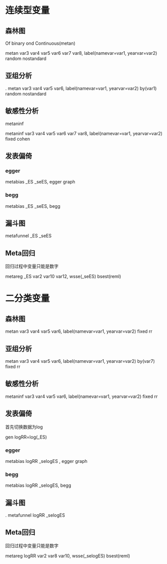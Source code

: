 

# 连续型变量

## 森林图

Of binary ond Continuous(metan)

metan var3 var4 var5 var6 var7 var8, label(namevar=var1, yearvar=var2) random nostandard

## 亚组分析

. metan var3 var4 var5 var6, label(namevar=var1, yearvar=var2) by(var1) random nostandard

## 敏感性分析

metaninf

metaninf var3 var4 var5 var6 var7 var8, label(namevar=var1, yearvar=var2) fixed cohen

## 发表偏倚

### egger

 metabias _ES _seES, egger graph

### begg

metabias _ES _seES, begg

## 漏斗图

metafunnel _ES _seES

## Meta回归

回归过程中变量只能是数字

metareg _ES var2 var10 var12, wsse(_seES) bsest(reml)





# 二分类变量

## 森林图

metan var3 var4 var5 var6, label(namevar=var1, yearvar=var2) fixed rr



## 亚组分析

metan var3 var4 var5 var6, label(namevar=var1, yearvar=var2) by(var7) fixed rr

## 敏感性分析

 metaninf var3 var4 var5 var6, label(namevar=var1, yearvar=var2) fixed rr

## 发表偏倚

首先切换数据为log

gen logRR=log(_ES)

### egger

 metabias logRR _selogES , egger graph

### begg

metabias logRR _selogES, begg

## 漏斗图

. metafunnel logRR _selogES

## Meta回归

回归过程中变量只能是数字

 metareg logRR var2 var8 var10, wsse(_selogES) bsest(reml)

